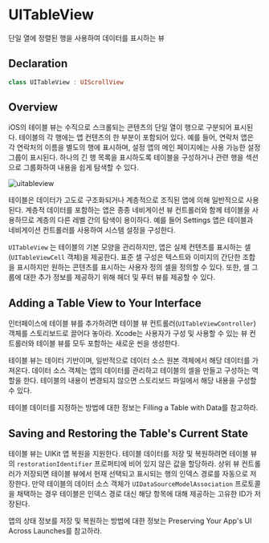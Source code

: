 # UITableView

단일 열에 정렬된 행을 사용하여 데이터를 표시하는 뷰

## Declaration

```swift
class UITableView : UIScrollView
```

## Overview

iOS의 테이블 뷰는 수직으로 스크롤되는 콘텐츠의 단일 열이 행으로 구분되어 표시된다. 테이블의 각 행에는 앱 컨텐츠의 한 부분이 포함되어 있다. 예를 들어, 연락처 앱은 각 연락처의 이름을 별도의 행에 표시하며, 설정 앱의 메인 페이지에는 사용 가능한 설정 그룹이 표시된다. 하나의 긴 행 목록을 표시하도록 테이블을 구성하거나 관련 행을 섹션으로 그룹화하여 내용을 쉽게 탐색할 수 있다.

![uitableview](https://github.com/junyng/study-apple-docs/tree/c4b292b17da2edc8670232ab9689281024a64f04/.gitbook/assets/uitableview.png)

테이블은 데이터가 고도로 구조화되거나 계층적으로 조직된 앱에 의해 일반적으로 사용된다. 계층적 데이터를 포함하는 앱은 종종 네비게이션 뷰 컨트롤러와 함께 테이블을 사용하므로 계층의 다른 레벨 간의 탐색이 용이하다. 예를 들어 Settings 앱은 테이블과 네비게이션 컨트롤러를 사용하여 시스템 설정을 구성한다.

`UITableView` 는 테이블의 기본 모양을 관리하지만, 앱은 실제 컨텐츠를 표시하는 셀\(`UITableViewCell` 객체\)을 제공한다. 표준 셀 구성은 텍스트와 이미지의 간단한 조합을 표시하지만 원하는 콘텐츠를 표시하는 사용자 정의 셀을 정의할 수 있다. 또한, 셀 그룹에 대한 추가 정보를 제공하기 위해 헤더 및 푸터 뷰를 제공할 수 있다.

## Adding a Table View to Your Interface

인터페이스에 테이블 뷰를 추가하려면 테이블 뷰 컨트롤러\(`UITableViewController`\) 객체를 스토리보드로 끌어다 놓아라. Xcode는 사용자가 구성 및 사용할 수 있는 뷰 컨트롤러와 테이블 뷰를 모두 포함하는 새로운 씬을 생성한다.

테이블 뷰는 데이터 기반이며, 일반적으로 데이터 소스 원본 객체에서 해당 데이터를 가져온다. 데이터 소스 객체는 앱의 데이터를 관리하고 테이블의 셀을 만들고 구성하는 역할을 한다. 테이블의 내용이 변경되지 않으면 스토리보드 파일에서 해당 내용을 구성할 수 있다.

테이블 데이터를 지정하는 방법에 대한 정보는 Filling a Table with Data를 참고하라.

## Saving and Restoring the Table's Current State

테이블 뷰는 UIKit 앱 복원을 지원한다. 테이블 데이터를 저장 및 복원하려면 테이블 뷰의 `restorationIdentifier` 프로퍼티에 비어 있지 않은 값을 할당하라. 상위 뷰 컨트롤러가 저장되면 테이블 뷰에서 현재 선택되고 표시되는 행의 인덱스 경로를 자동으로 저장한다. 만약 테이블의 데이터 소스 객체가 `UIDataSourceModelAssociation` 프로토콜을 채택하는 경우 테이블은 인덱스 경로 대신 해당 항목에 대해 제공하는 고유한 ID가 저장된다.

앱의 상태 정보를 저장 및 복원하는 방법에 대한 정보는 Preserving Your App's UI Across Launches를 참고하라.

